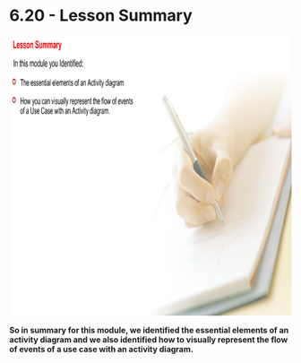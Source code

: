 # 6.20 - Lesson Summary

<img src="/images/06_20_01.jpg" width="800" height="500">

**So in summary for this module, we identified the essential elements of an activity diagram and we also identified how to visually represent the flow of events of a use case with an activity diagram.**